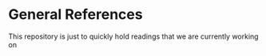 # General References
This repository is just to quickly hold readings that we are currently working on
